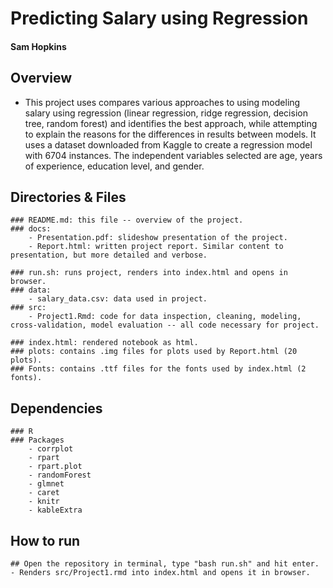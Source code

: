 # Predicting Salary using Regression

#### Sam Hopkins


## Overview
- This project uses compares various approaches to using modeling salary using regression (linear regression, ridge regression, decision tree, random forest) and identifies the best approach, while attempting to explain the reasons for the differences in results between models. It uses a dataset downloaded from Kaggle to create a regression model with 6704 instances. The independent variables selected are age, years of experience, education level, and gender.


## Directories & Files
    ### README.md: this file -- overview of the project.
    ### docs:
        - Presentation.pdf: slideshow presentation of the project.
        - Report.html: written project report. Similar content to presentation, but more detailed and verbose.
    
    ### run.sh: runs project, renders into index.html and opens in browser.
    ### data:
        - salary_data.csv: data used in project.
    ### src:
        - Project1.Rmd: code for data inspection, cleaning, modeling, cross-validation, model evaluation -- all code necessary for project.
    
    ### index.html: rendered notebook as html.
    ### plots: contains .img files for plots used by Report.html (20 plots).
    ### Fonts: contains .ttf files for the fonts used by index.html (2 fonts).


## Dependencies
    ### R
    ### Packages
        - corrplot
        - rpart
        - rpart.plot
        - randomForest
        - glmnet
        - caret
        - knitr
        - kableExtra
        
        
## How to run
    ## Open the repository in terminal, type "bash run.sh" and hit enter.
    - Renders src/Project1.rmd into index.html and opens it in browser.
    

